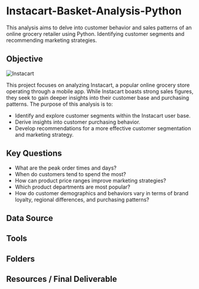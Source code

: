 # Instacart-Basket-Analysis-Python
This analysis aims to delve into customer behavior and sales patterns of an online grocery retailer using Python. Identifying customer segments and recommending marketing strategies.
## Objective
![Instacart](https://encrypted-tbn0.gstatic.com/images?q=tbn:ANd9GcQrjxr7BxoC6_pHAUzo4nf7-XL8Z0QORGBcQeiQOR0K&s) <br>

This project focuses on analyzing Instacart, a popular online grocery store operating through a mobile app. While Instacart boasts strong sales figures, they seek to gain deeper insights into their customer base and purchasing patterns. The purpose of this analysis is to:<br>
* Identify and explore customer segments within the Instacart user base.
* Derive insights into customer purchasing behavior.
* Develop recommendations for a more effective customer segmentation and marketing strategy.

## Key Questions
* What are the peak order times and days?
* When do customers tend to spend the most?
* How can product price ranges improve marketing strategies?
* Which product departments are most popular?
* How do customer demographics and behaviors vary in terms of brand loyalty, regional differences, and purchasing patterns?

## Data Source

## Tools

## Folders

## Resources / Final Deliverable

